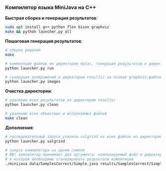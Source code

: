 ### Компилятор языка MiniJava на C++

__Быстрая сборка и генерация результатов__:
```bash
sudo apt install g++ python flex bison graphviz
make && python launcher.py all
```  

__Пошаговая генерация результатов__:
```bash
# сборка решения
make

# компиляция файлов из директории data/, генерация результатов в директории results/
python launcher.py run

# генерация изображений в директории results/ на основе graphviz-файлов (.gv)
python launcher.py images
```

__Очистка директории__:
```bash
# удаление всех результатов из директории results/
python launcher.py clean

# удаление всех объектных и исполняемых файлов
make clean
```  

__Дополнения__:
```bash
# последовательный запуск утилиты valgrind на всех файлах из директории data/
python launcher.py valgrind

# запуск компилятора на одном семпле
# NB! компилятор принимает два аргумента: компилируемый файл и директорию,
# в которой необходимо сгенерировать результаты компиляции
./minijava data/SamplesCorrect/Simple.java results/SamplesCorrect/Simple/

```
